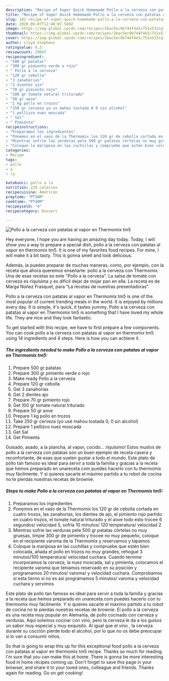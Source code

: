 ```yaml
---
description: "Recipe of Super Quick Homemade Pollo a la cerveza con patatas al vapor en Thermomix tm5"
title: "Recipe of Super Quick Homemade Pollo a la cerveza con patatas al vapor en Thermomix tm5"
slug: 182-recipe-of-super-quick-homemade-pollo-a-la-cerveza-con-patatas-al-vapor-en-thermomix-tm5
date: 2020-09-07T12:48:07.549Z
image: https://img-global.cpcdn.com/recipes/2bac5ec9b744f4e5/751x532cq70/pollo-a-la-cerveza-con-patatas-al-vapor-en-thermomix-tm5-foto-principal.jpg
thumbnail: https://img-global.cpcdn.com/recipes/2bac5ec9b744f4e5/751x532cq70/pollo-a-la-cerveza-con-patatas-al-vapor-en-thermomix-tm5-foto-principal.jpg
cover: https://img-global.cpcdn.com/recipes/2bac5ec9b744f4e5/751x532cq70/pollo-a-la-cerveza-con-patatas-al-vapor-en-thermomix-tm5-foto-principal.jpg
author: Lloyd Stephens
ratingvalue: 4.3
reviewcount: 29697
recipeingredient:
- "500 gr patatas"
- "300 gr pimiento verde o rojo"
- " Pollo a la cerveza"
- "120 gr cebolla"
- "3 zanahorias"
- "2 dientes ajo"
- "70 gr pimiento rojo"
- "100 gr tomate natural triturado"
- "50 gr aove"
- "1 kg pollo en trozos"
- "250 gr cerveza yo us mahou tostada 0 0 sin alcohol"
- "1 pellizco nuez moscada"
- " Sal"
- " Pimienta"
recipeinstructions:
- "Preparamos los ingredientes"
- "Ponemos en el vaso de la Thermomix los 120 gr de cebolla cortada en cuatro trozos, las zanahorias, los dientes de ajo, el pimiento rojo partido en cuatro trozos, el tomate natural triturado y el aove todo esto trocee 6 segundos/ velocidad 5, sofría 10 minutos/ 120 temperatura/ velocidad 2"
- "Mientras sofríe las verduras pele 500 gr patatas córtelas no muy gruesas, limpie 300 gr de pimiento y trocee no muy pequeño, coloque en el recipiente varoma de la Thermomix y reservamos y tapamos"
- "Coloque la mariposa en las cuchillas y compruebe que estén bien colocada, añada el pollo en trozos no muy grandes, rehogue 3 minutos/100 temperatura/ velocidad cuchara. Cuando termine incorporamos la cerveza, la nuez moscada, sal y pimienta, colocamos el recipiente varoma que teníamos reservado en su posición y programamos 20 minutos/ varoma/ y velocidad cuchara. Comprobamos si esta tierno si no es así programamos 5 minutos/ varoma y velocidad cuchara y servimos"
categories:
- Recipe
tags:
- pollo
- a
- la

katakunci: pollo a la 
nutrition: 229 calories
recipecuisine: American
preptime: "PT36M"
cooktime: "PT40M"
recipeyield: "4"
recipecategory: Dessert

---
```



![Pollo a la cerveza con patatas al vapor en Thermomix tm5](https://img-global.cpcdn.com/recipes/2bac5ec9b744f4e5/751x532cq70/pollo-a-la-cerveza-con-patatas-al-vapor-en-thermomix-tm5-foto-principal.jpg)

Hey everyone, I hope you are having an amazing day today. Today, I will show you a way to prepare a special dish, pollo a la cerveza con patatas al vapor en thermomix tm5. It is one of my favorites food recipes. For mine, I will make it a bit tasty. This is gonna smell and look delicious.

Además, la puedes preparar de muchas maneras, como, por ejemplo, con la receta que ahora queremos enseñarte: pollo a la cerveza con Thermomix. Una de esas recetas es este &#34;Pollo a la cerveza&#34;. La salsa de tomate con cerveza es riquísima y es difícil dejar de mojar pan en ella. La receta es de Marga Núñez Frasquet, para &#34;La recetas de nuestras presentadoras&#34;.

Pollo a la cerveza con patatas al vapor en Thermomix tm5 is one of the most popular of current trending meals in the world. It is enjoyed by millions every day. It is simple, it's quick, it tastes yummy. Pollo a la cerveza con patatas al vapor en Thermomix tm5 is something that I have loved my whole life. They are nice and they look fantastic.


To get started with this recipe, we have to first prepare a few components. You can cook pollo a la cerveza con patatas al vapor en thermomix tm5 using 14 ingredients and 4 steps. Here is how you can achieve it.

<!--inarticleads1-->

##### The ingredients needed to make Pollo a la cerveza con patatas al vapor en Thermomix tm5:

1. Prepare 500 gr patatas
1. Prepare 300 gr pimiento verde o rojo
1. Make ready  Pollo a la cerveza
1. Prepare 120 gr cebolla
1. Get 3 zanahorias
1. Get 2 dientes ajo
1. Prepare 70 gr pimiento rojo
1. Get 100 gr tomate natural triturado
1. Prepare 50 gr aove
1. Prepare 1 kg pollo en trozos
1. Take 250 gr cerveza (yo usé mahou tostada 0, 0 sin alcohol)
1. Prepare 1 pellizco nuez moscada
1. Get  Sal
1. Get  Pimienta


Guisado, asado, a la plancha, al vapor, cocido… riquísimo! Estos muslos de pollo a la cerveza con patatas son un buen ejemplo de receta casera y reconfortante, de esas que suelen gustar a todo el mundo. Este plato de pollo tan famoso es ideal para servir a toda la familia y gracias a la receta que hemos preparado en unareceta.com puedes hacerlo con tu thermomix muy fácilmente. Y si quieres sacarle el máximo partido a tu robot de cocina no te pierdas nuestras recetas de brownie. 

<!--inarticleads2-->

##### Steps to make Pollo a la cerveza con patatas al vapor en Thermomix tm5:

1. Preparamos los ingredientes
1. Ponemos en el vaso de la Thermomix los 120 gr de cebolla cortada en cuatro trozos, las zanahorias, los dientes de ajo, el pimiento rojo partido en cuatro trozos, el tomate natural triturado y el aove todo esto trocee 6 segundos/ velocidad 5, sofría 10 minutos/ 120 temperatura/ velocidad 2
1. Mientras sofríe las verduras pele 500 gr patatas córtelas no muy gruesas, limpie 300 gr de pimiento y trocee no muy pequeño, coloque en el recipiente varoma de la Thermomix y reservamos y tapamos
1. Coloque la mariposa en las cuchillas y compruebe que estén bien colocada, añada el pollo en trozos no muy grandes, rehogue 3 minutos/100 temperatura/ velocidad cuchara. Cuando termine incorporamos la cerveza, la nuez moscada, sal y pimienta, colocamos el recipiente varoma que teníamos reservado en su posición y programamos 20 minutos/ varoma/ y velocidad cuchara. Comprobamos si esta tierno si no es así programamos 5 minutos/ varoma y velocidad cuchara y servimos


Este plato de pollo tan famoso es ideal para servir a toda la familia y gracias a la receta que hemos preparado en unareceta.com puedes hacerlo con tu thermomix muy fácilmente. Y si quieres sacarle el máximo partido a tu robot de cocina no te pierdas nuestras recetas de brownie. El pollo a la cerveza es una receta muy popular en Alemania, de pollo cocinado con cerveza y verduras. Aquí solemos cocinar con vino, pero la cerveza le da a los guisos un sabor muy especial y muy exquisito. Al igual que el vino , la cerveza durante su cocción pierde todo el alcohol, por lo que no os debe preocupar si lo van a consumir niños. 

So that is going to wrap this up for this exceptional food pollo a la cerveza con patatas al vapor en thermomix tm5 recipe. Thanks so much for reading. I'm sure that you can make this at home. There is gonna be more interesting food in home recipes coming up. Don't forget to save this page in your browser, and share it to your loved ones, colleague and friends. Thanks again for reading. Go on get cooking!
